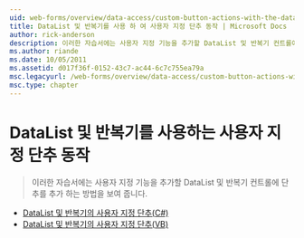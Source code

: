 ```yaml
---
uid: web-forms/overview/data-access/custom-button-actions-with-the-datalist-and-repeater/index
title: DataList 및 반복기를 사용 하 여 사용자 지정 단추 동작 | Microsoft Docs
author: rick-anderson
description: 이러한 자습서에는 사용자 지정 기능을 추가할 DataList 및 반복기 컨트롤에 단추를 추가 하는 방법을 보여 줍니다.
ms.author: riande
ms.date: 10/05/2011
ms.assetid: d017f36f-0152-43c7-ac44-6c7c755ea79a
msc.legacyurl: /web-forms/overview/data-access/custom-button-actions-with-the-datalist-and-repeater
msc.type: chapter
---
```

<a name="custom-button-actions-with-the-datalist-and-repeater"></a>DataList 및 반복기를 사용하는 사용자 지정 단추 동작
====================
> 이러한 자습서에는 사용자 지정 기능을 추가할 DataList 및 반복기 컨트롤에 단추를 추가 하는 방법을 보여 줍니다.


- [DataList 및 반복기의 사용자 지정 단추(C#)](custom-buttons-in-the-datalist-and-repeater-cs.md)
- [DataList 및 반복기의 사용자 지정 단추(VB)](custom-buttons-in-the-datalist-and-repeater-vb.md)
